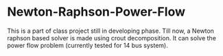 # Newton-Raphson-Power-Flow

This is a part of class project still in developing phase. Till now, a Newton raphson based solver is made using crout decomposition. It can solve the power flow problem (currently tested for 14 bus system).
